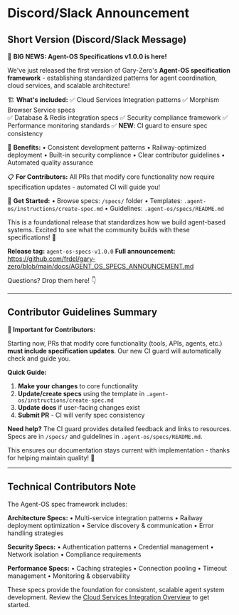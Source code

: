# Discord/Slack Announcement

## Short Version (Discord/Slack Message)

🎉 **BIG NEWS: Agent-OS Specifications v1.0.0 is here!** 

We've just released the first version of Gary-Zero's **Agent-OS specification framework** - establishing standardized patterns for agent coordination, cloud services, and scalable architecture! 

🏗️ **What's included:**
✅ Cloud Services Integration patterns
✅ Morphism Browser Service specs  
✅ Database & Redis integration specs
✅ Security compliance framework
✅ Performance monitoring standards
✅ **NEW**: CI guard to ensure spec consistency

🎯 **Benefits:**
• Consistent development patterns
• Railway-optimized deployment
• Built-in security compliance
• Clear contributor guidelines
• Automated quality assurance

📋 **For Contributors:**
All PRs that modify core functionality now require specification updates - automated CI will guide you!

🔗 **Get Started:** 
• Browse specs: `/specs/` folder
• Templates: `.agent-os/instructions/create-spec.md`
• Guidelines: `.agent-os/specs/README.md`

This is a foundational release that standardizes how we build agent-based systems. Excited to see what the community builds with these specifications! 🚀

**Release tag:** `agent-os-specs-v1.0.0`
**Full announcement:** https://github.com/frdel/gary-zero/blob/main/docs/AGENT_OS_SPECS_ANNOUNCEMENT.md

Questions? Drop them here! 👇

---

## Contributor Guidelines Summary

**🚨 Important for Contributors:**

Starting now, PRs that modify core functionality (tools, APIs, agents, etc.) **must include specification updates**. Our new CI guard will automatically check and guide you.

**Quick Guide:**
1. **Make your changes** to core functionality
2. **Update/create specs** using the template in `.agent-os/instructions/create-spec.md`
3. **Update docs** if user-facing changes exist
4. **Submit PR** - CI will verify spec consistency

**Need help?** The CI guard provides detailed feedback and links to resources. Specs are in `/specs/` and guidelines in `.agent-os/specs/README.md`.

This ensures our documentation stays current with implementation - thanks for helping maintain quality! 🙏

---

## Technical Contributors Note

The Agent-OS spec framework includes:

**Architecture Specs:**
• Multi-service integration patterns
• Railway deployment optimization
• Service discovery & communication
• Error handling strategies

**Security Specs:**
• Authentication patterns
• Credential management
• Network isolation
• Compliance requirements

**Performance Specs:**
• Caching strategies
• Connection pooling
• Timeout management
• Monitoring & observability

These specs provide the foundation for consistent, scalable agent system development. Review the [Cloud Services Integration Overview](../specs/cloud_services_integration_overview.md) to get started.
